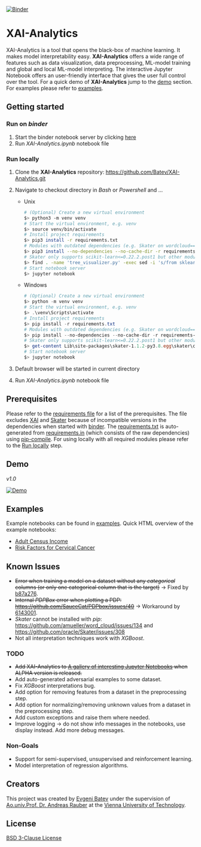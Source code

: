 [![Binder](https://mybinder.org/badge_logo.svg)](https://mybinder.org/v2/gh/Batev/XAI-Analytics/master)

# XAI-Analytics

XAI-Analytics is a tool that opens the black-box of machine learning. It makes model interpretability easy. 
**XAI-Analytics** offers a wide range of features such as data visualization, data preprocessing, ML-model training and global and local ML-model interpreting.
The interactive Jupyter Notebook offers an user-friendly interface that gives the user full control over the tool. 
For a quick demo of **XAI-Analytics** jump to the [demo](#demo) section. For examples please refer to [examples](#examples).

## Getting started

### Run on _binder_

1. Start the binder notebook server by clicking [here](https://mybinder.org/v2/gh/Batev/XAI-Analytics/master) 
2. Run *XAI-Analytics.ipynb* notebook file

### <a name="run-locally"></a>Run locally

1. Clone the **XAI-Analytics** repository: https://github.com/Batev/XAI-Analytics.git
1. Navigate to checkout directory in _Bash_ or _Powershell_ and ...

    * Unix

        ```bash
        # (Optional) Create a new virtual environment 
        $> python3 -m venv venv
        # Start the virtual environment, e.g. venv
        $> source venv/bin/activate
        # Install project requirements
        $> pip3 install -r requirements.txt
        # Modules with outdated dependencies (e.g. Skater on wordcloud==1.3.1), that are erroneous when installed with pip. 
        $> pip3 install --no-dependencies --no-cache-dir -r requirements-no-deps.txt 
        # Skater only supports scikit-learn<=0.22.2.post1 but other modules require scikit-learn>=0.23.1, therefore this workaround is necessary.
        $> find . -name 'tree_visualizer.py' -exec sed -i 's/from sklearn.externals.six import StringIO/from six import StringIO/g' {} +
        # Start notebook server
        $> jupyter notebook
        ```

    * Windows

        ```powershell
        # (Optional) Create a new virtual environment 
        $> python -m venv venv
        # Start the virtual environment, e.g. venv
        $> .\venv\Scripts\activate
        # Install project requirements
        $> pip install -r requirements.txt
        # Modules with outdated dependencies (e.g. Skater on wordcloud==1.3.1), that are erroneous when installed with pip.  
        $> pip install --no-dependencies --no-cache-dir -r requirements-no-deps.txt
        # Skater only supports scikit-learn<=0.22.2.post1 but other modules require scikit-learn>=0.23.1, therefore this workaround is necessary.
        $> get-content Lib\site-packages\skater-1.1.2-py3.8.egg\skater\core\visualizer\tree_visualizer.py | %{$_ -replace "from sklearn.externals.six","import StringIO/from six import StringIO"}
        # Start notebook server
        $> jupyter notebook
        ```

1. Default browser will be started in current directory
1. Run *XAI-Analytics.ipynb* notebook file

## Prerequisites

Please refer to the [requirements file](requirements.txt) for a list of the prerequisites. The file excludes [XAI](https://github.com/EthicalML/xai) and [Skater](https://github.com/oracle/Skater) because of incompatible versions in the dependencies when started with [binder](https://mybinder.org/). The [requirements.txt](requirements.txt) is auto-generated from [requirements.in](requirements.in) (which consists of the raw dependencies) using [pip-compile](https://github.com/jazzband/pip-tools). For using locally with all required modules please refer to the [Run locally](#run-locally) step.

## <a name="demo"></a>Demo

_v1.0_

[![Demo](https://img.youtube.com/vi/x-FImaqYme8/0.jpg)](https://www.youtube.com/watch?v=x-FImaqYme8)

##  <a name="examples"></a>Examples
Example notebooks can be found in [examples](https://github.com/Batev/XAI-Analytics/tree/master). Quick HTML overview of the example notebooks:
* [Adult Census Income](https://htmlpreview.github.io/?https://github.com/Batev/XAI-Analytics/blob/master/XAI-Example-Income.html)
* [Risk Factors for Cervical Cancer](https://htmlpreview.github.io/?https://github.com/Batev/XAI-Analytics/blob/master/XAI-Example-Cervical.html)

## Known Issues

* ~~Error when training a model on a dataset without any *categorical* columns (or only one categorical column that is the target)~~ -> Fixed by [b87a276](https://github.com/Batev/XAI-Analytics/commit/b87a2769cc3e817be45c39f95321a0bd0873d5b2).
* ~~Internal *PDPBox* error when plotting a PDP: https://github.com/SauceCat/PDPbox/issues/40~~ -> Workaround by [6143001](https://github.com/Batev/XAI-Analytics/commit/61430014c91ee6a69e26930fec6d9b20693fe321).
* *Skater* cannot be installed with *pip*: https://github.com/amueller/word_cloud/issues/134 and https://github.com/oracle/Skater/issues/308
* Not all interpretation techniques work with *XGBoost*.

### TODO

* ~~Add XAI-Analytics to [A gallery of interesting Jupyter Notebooks](https://github.com/jupyter/jupyter/wiki/A-gallery-of-interesting-Jupyter-Notebooks) when ALPHA version is released.~~
* Add auto-generated adversarial examples to some dataset.
* Fix *XGBoost* interpretations bug.
* Add option for removing features from a dataset in the preprocessing step.
* Add option for normalizing/removing unknown values from a dataset in the preprocessing step.
* Add custom exceptions and raise them where needed.
* Improve logging -> do not show info messages in the notebooks, use display instead. Add more debug messages.

### Non-Goals

* Support for semi-supervised, unsupervised and reinforcement learning.
* Model interpretation of regression algorithms.

## Creators

This project was created by [Evgeni Batev](https://www.linkedin.com/in/evgeni-batev-49124b40/) under the supervision of [Ao.univ.Prof. Dr. Andreas Rauber](http://www.ifs.tuwien.ac.at/~andi/) at the [Vienna University of Technology](https://www.tuwien.at/en/).

## License

[BSD 3-Clause License](LICENSE)

